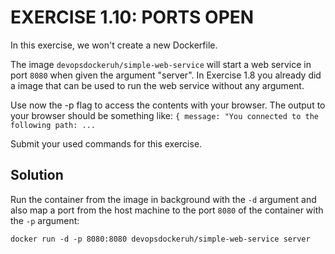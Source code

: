 # EXERCISE 1.10: PORTS OPEN

In this exercise, we won't create a new Dockerfile.

The image `devopsdockeruh/simple-web-service` will start a web service in port `8080` when given the argument "server". In Exercise 1.8 you already did a image that can be used to run the web service without any argument.

Use now the -p flag to access the contents with your browser. The output to your browser should be something like: `{ message: "You connected to the following path: ...`

Submit your used commands for this exercise.

## Solution

Run the container from the image in background with the `-d` argument and also map a port from the host machine to the port `8080` of the container with the `-p` argument:

`docker run -d -p 8080:8080 devopsdockeruh/simple-web-service server`
